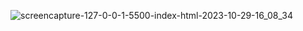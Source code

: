 ![screencapture-127-0-0-1-5500-index-html-2023-10-29-16_08_34](https://github.com/Mihir-72/notepad-/assets/144117994/91ee9eba-041b-4ddf-8830-6e29e5a4c035)
